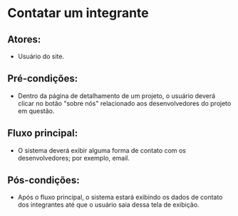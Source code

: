# Contatar um integrante

## Atores:
- Usuário do site.

## Pré-condições:
- Dentro da página de detalhamento de um projeto, o usuário deverá clicar no botão "sobre nós" relacionado aos desenvolvedores do projeto em questão.

## Fluxo principal:
- O sistema deverá exibir alguma forma de contato com os desenvolvedores; por exemplo, email.

## Pós-condições:
- Após o fluxo principal, o sistema estará exibindo os dados de contato dos integrantes até que o usuário saia dessa tela de exibição.
